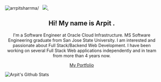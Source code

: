 <p align="left"> 
 <img src=https://komarev.com/ghpvc/?username=arrpitsharrma alt=arrpitsharrma/> 
 &nbsp; 
 
  
  <a href="https://www.linkedin.com/in/arpitsharmacs/">
    <img src="https://img.shields.io/badge/Arpit-Sharma-blue?style=flat&logo=linkedin">
  </a> &nbsp;   

  
</p>

<h2 align="center">Hi! My name is Arpit . </h2>

<p align="center">I'm a Software Engineer at Oracle Cloud Infrastructure. MS Software Engineering graduate from San Jose State University.
I am interested and passionate about Full Stack/Backend Web Development. I have been working on several Full Stack Web applications independently and in team from more than 4 years now.</p>

<p align="center"> <a href="https://sharma-arpit.com/" target="_blank">My Portfolio</a></p>



![Arpit's Github Stats](https://github-readme-stats.vercel.app/api?username=arrpitsharrma&show_icons=true&theme=radical)

<!--
**arrpitsharrma/arrpitsharrma** is a ✨ _special_ ✨ repository because its `README.md` (this file) appears on your GitHub profile.

Here are some ideas to get you started:

- 🔭 I’m currently working on ...
- 🌱 I’m currently learning ...
- 👯 I’m looking to collaborate on ...
- 🤔 I’m looking for help with ...
- 💬 Ask me about ...
- 📫 How to reach me: ...
- 😄 Pronouns: ...
- ⚡ Fun fact: ...
-->
